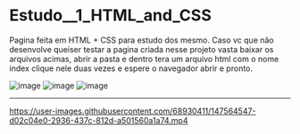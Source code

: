 # Estudo__1_HTML_and_CSS
Pagina feita em HTML + CSS para estudo dos mesmo.
Caso vc que não desenvolve queiser testar a pagina criada nesse projeto vasta baixar os arquivos acimas, abrir a pasta e dentro tera um arquivo html com o nome index clique nele duas vezes e espere o navegador abrir e pronto.

![image](https://user-images.githubusercontent.com/68930411/145732189-b24fbd5c-b4b8-4963-a31d-2fd85f216195.png)
![image](https://user-images.githubusercontent.com/68930411/145732206-7b601fb7-a1fc-40a8-872e-d65e95cecb0f.png)
![image](https://user-images.githubusercontent.com/68930411/145732224-8d627193-c81c-44e4-9564-16e93c947e8b.png)

---------------------------------------------------------------------------------------------------------------

https://user-images.githubusercontent.com/68930411/147564547-d02c04e0-2936-437c-812d-a501560a1a74.mp4

